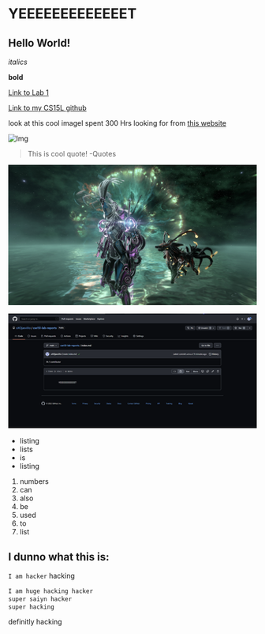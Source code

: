 # YEEEEEEEEEEEEET

## Hello World!

*italics*

**bold**

[Link to Lab 1](lab-report-1-week-2.md)

[Link to my CS15L github](https://oxojasvixo.github.io/cse15l-lab-reports/)

look at this cool imageI spent 300 Hrs looking for from [this website](https://pixabay.com/photos/tree-sunset-clouds-sky-silhouette-736885/)

![Img](https://cdn.pixabay.com/photo/2015/04/23/22/00/tree-736885__480.jpg)

>This is cool quote! -Quotes

![warframe](Warframe0000.jpg)

![screenshot](Picture1.png)

* listing
* lists
* is
* listing

1. numbers
2. can 
3. also 
4. be 
5. used
6. to
7. list

I dunno what this is:
---

`I am hacker` hacking

```
I am huge hacking hacker
super saiyn hacker 
super hacking
```
definitly hacking
